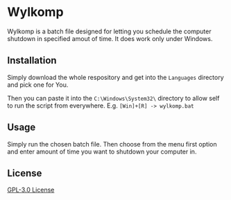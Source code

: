 # Wylkomp

Wylkomp is a batch file designed for letting you schedule the computer shutdown in specified amout of time.
It does work only under Windows.

## Installation

Simply download the whole respository and get into the `Languages` directory and pick one for You.

Then you can paste it into the `C:\Windows\System32\` directory to allow self to run the script from everywhere. E.g. ```[Win]+[R] -> wylkomp.bat``` 

## Usage

Simply run the chosen batch file. Then choose from the menu first option and enter amount of time you want to shutdown your computer in.


## License
[GPL-3.0 License](https://www.gnu.org/licenses/gpl-3.0.html)
